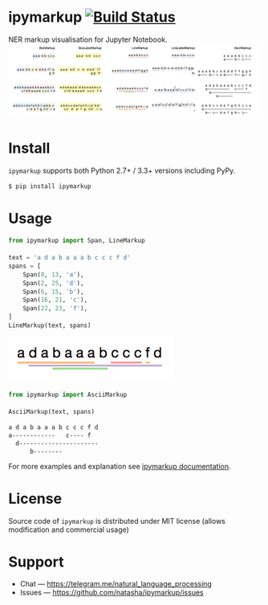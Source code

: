 # ipymarkup [![Build Status](https://travis-ci.org/natasha/ipymarkup.svg?branch=master)](https://travis-ci.org/natasha/ipymarkup)

NER markup visualisation for Jupyter Notebook. 
<img src="table.png"/>

# Install

`ipymarkup` supports both Python 2.7+ / 3.3+ versions including PyPy.

```bash
$ pip install ipymarkup
```

# Usage

```python
from ipymarkup import Span, LineMarkup

text = 'a d a b a a a b c c c f d'
spans = [
    Span(0, 13, 'a'),
    Span(2, 25, 'd'),
    Span(6, 15, 'b'),
    Span(16, 21, 'c'),
    Span(22, 23, 'f'),
]
LineMarkup(text, spans)

```
<img src="output.png"/>

```python
from ipymarkup import AsciiMarkup

AsciiMarkup(text, spans)

```
```
a d a b a a a b c c c f d
a------------   c---- f  
  d----------------------
      b--------          
```


For more examples and explanation see [ipymarkup documentation](http://nbviewer.jupyter.org/github/natasha/ipymarkup/blob/master/docs.ipynb).

# License

Source code of `ipymarkup` is distributed under MIT license (allows modification and commercial usage)

# Support

- Chat — https://telegram.me/natural_language_processing
- Issues — https://github.com/natasha/ipymarkup/issues
